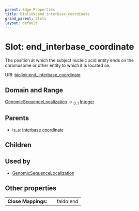 ```yaml
---
parent: Edge Properties
title: biolink:end_interbase_coordinate
grand_parent: Slots
layout: default
---
```


# Slot: end_interbase_coordinate


The position at which the subject nucleic acid entity ends on the chromosome or other entity to which it is located on.

URI: [biolink:end_interbase_coordinate](https://w3id.org/biolink/vocab/end_interbase_coordinate)

## Domain and Range

[GenomicSequenceLocalization](GenomicSequenceLocalization.md) ->  <sub>0..1</sub> [Integer](types/Integer.md)

## Parents

 *  is_a: [interbase coordinate](interbase_coordinate.md)

## Children


## Used by

 * [GenomicSequenceLocalization](GenomicSequenceLocalization.md)

## Other properties

|  |  |  |
| --- | --- | --- |
| **Close Mappings:** | | faldo:end |

